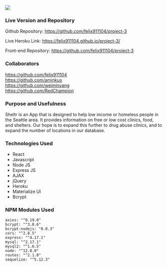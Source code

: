 ![](./sheltr.jpg)

### Live Version and Repository
Github Repository: https://github.com/felix911104/project-3

Live Heroku Link: https://felix911104.github.io/project-3/

Front-end Repository: https://github.com/felix911104/project-3

### Collaborators
https://github.com/felix911104
<br>
https://github.com/aminkus
<br>
https://github.com/weiminyang
<br>
https://github.com/RedChampion

### Purpose and Usefulness
Sheltr is an App that is designed to help low income or homeless people in the Seattle area.  It provides information on free or low cost clinics, food, and shelters.  Our hope is to expand this further to drug abuse clinics, and to expand the number of locations in our database.

### Technologies Used
  * React
  * Javascript
  * Node JS
  * Express JS
  * AJAX
  * jQuery
  * Heroku
  * Materialize UI
  * Bcrypt
  
### NPM Modules Used
    axios: "^0.19.0"
    bcrypt: "^3.0.6"
    bcrypt-nodejs: "0.0.3"
    cors: "^2.8.5"
    express: "^4.17.1"
    mysql: "^2.17.1"
    mysql2: "^1.6.5"
    node: "^12.8.0"
    routes: "^2.1.0"
    sequelize: "^5.12.3"
